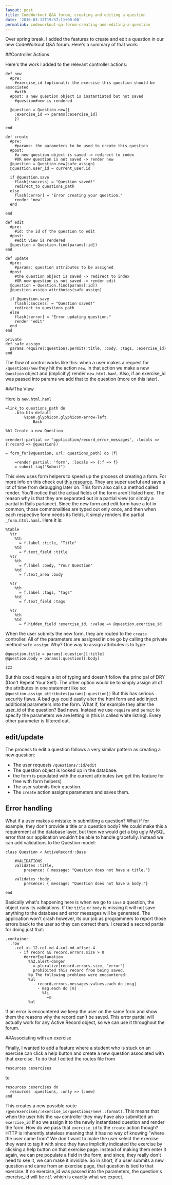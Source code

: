 ```yaml
---
layout: post
title: CodeWorkout Q&A forum, creating and editing a question
date: '2016-03-12T19:57:11+00:00'
permalink: codeworkout-qa-forum-creating-and-editing-a-question
---
```

Over spring break, I added the features to create and edit a question in our new CodeWorkout Q&A forum. Here's a summary of that work:

##Controller Actions

Here's the work I added to the relevant controller actions:

    def new
      #pre:
        #exercise_id (optional): the exercise this question should be associated
        #with
      #post: a new question object is instantiated but not saved
        #question#new is rendered

      @question = Question.new({
        :exercise_id => params[:exercise_id]
        })

    end

    def create
      #pre:
        #params: the parameters to be used to create this question
      #post: 
        #a new question object is saved -> redirect to index
        #OR new question is not saved -> render new
      @question = Question.new(safe_assign)
      @question.user_id = current_user.id

      if @question.save
        flash[:success] = "Question saved!"
        redirect_to questions_path
      else
        flash[:error] = "Error creating your question."
        render 'new'
      end

    end

    def edit
      #pre:
        #id: the id of the question to edit
      #post:
        #edit view is rendered
      @question = Question.find(params[:id])
    end

    def update
      #pre:
        #params: question attributes to be assigned
      #post
        #the question object is saved -> redirect to index
        #OR new question is not saved -> render edit
      @question = Question.find(params[:id])
      @question.assign_attributes(safe_assign)

      if @question.save
        flash[:success] = "Question saved!"
        redirect_to questions_path
      else
        flash[:error] = "Error updating question."
        render 'edit'      
      end
    end

    private
    def safe_assign
      params.require(:question).permit(:title, :body, :tags, :exercise_id)
    end


The flow of control works like this: when a user makes a request for `/questions/new` they hit the action `new`. In that action we make a new `Question` object and (implicitly) render `new.html.haml`. Also, if an exercise_id was passed into params we add that to the question (more on this later).

###The View

Here is `new.html.haml` 

    =link_to questions_path do
        .btn.btn-default
            %span.glyphicon.glyphicon-arrow-left
                Back

    %h1 Create a new Question

    =render(:partial => 'application/record_error_messages', :locals => {:record => @question})

    = form_for(@question, url: questions_path) do |f|

        =render partial: 'form', :locals => {:f => f}
        = submit_tag("Submit")


This view uses form helpers to speed up the process of creating a form. For more info on this check out [this resource][1]. They are super useful and save a lot of time from debugging later on. This form also calls a method called render. You'll notice that the actual fields of the form aren't listed here. The reason why is that they are separated out in a partial view (or simply a partial in Rails parlance). Since the new form and edit form have a lot in common, those commonalities are typed out only once, and then when each respective form needs its fields, it simply renders the partial `_form.html.haml`. Here it is:

    %table
      %tr
        %th
          = f.label :title, "Title"
        %td
          = f.text_field :title
      %tr
        %th
          = f.label :body, "Your Question"
        %td
          = f.text_area :body

      %tr
        %th
          = f.label :tags, "Tags"
        %td
          = f.text_field :tags

      %tr
        %th
        %td
          = f.hidden_field :exercise_id, :value => @question.exercise_id 

When the user submits the new form, they are routed to the `create` controller. All of the parameters are assigned in one go by calling the private method `safe_assign`. Why? One way to assign attributes is to type

    @question.title = params[:question][:title]
    @question.body = params[:question][:body]
    ...
    zzz


But this could require a lot of typing and doesn't follow the principal of DRY (Don't Repeat Your Self). The other option would be to simply assign all of the attributes in one statement like so: `@question.assign_attributes(params[:question])` But this has serious security flaws. A bad guy could easily alter the html form and add inject additional parameters into the form. What if, for example they alter the user_id of the question? Bad news. Instead we use `require` and `permit` to specify the parameters we are letting in (this is called white listing). Every other parameter is filtered out.

## edit/update

The process to edit a question follows a very similar pattern as creating a new question:

* The user requests `/questions/:id/edit`
* The question object is looked up in the database.
* the form is populated with the current attributes (we get this feature for free with form helpers)
* The user submits their question.
* The `create` action assigns parameters and saves them.

## Error handling

What if a user makes a mistake in submitting a question? What if for example, they don't provide a title or a question body? We could make this a requirement at the database layer, but then we would get a big ugly MySQL error that our application wouldn't be able to handle gracefully. Instead we can add validations to the Question model:

    class Question < ActiveRecord::Base

        #VALIDATIONS
        validates :title,
            presence: { message: "Question does not have a title."}

        validates :body,
            presence: { message: "Question does not have a body."}

    end

Basically what's happening here is when we go to `save` a question, the object runs its validations. If the `title` or `body` is missing it will not save anything to the database and error messages will be generated. The application won't crash however, its our job as programmers to report those errors back to the user so they can correct them. I created a second partial for doing just that:

    .container
      .row
        .col-xs-12.col-md-4.col-md-offset-4
          - if record && record.errors.size > 0
            #errorExplanation
              %h2.alert-danger
                = pluralize(record.errors.size, "error") 
                prohibited this record from being saved.
              %p The following problems were encountered:
              %ul
                - record.errors.messages.values.each do |msg|
                  - msg.each do |m|
                    %li
                      =m
              %ul

If an error is encountered we keep the user on the same form and show them the reasons why the record can't be saved. This error partial will actually work for any Active Record object, so we can use it throughout the forum.

##Associating with an exercise

Finally, I wanted to add a feature where a student who is stuck on an exercise can click a help button and create a new question associated with that exercise. To do that I edited the routes file from

    resources :exercises

to

    resources :exercises do
      resources :questions, :only => [:new]
    end


This creates a new possible route ` 	/gym/exercises/:exercise_id/questions/new(.:format) `. This means that when the user hits the `new` controller they may have also submitted an `exercise_id` If so we assign it to the newly instantiated question and render the form. How do we pass that `exercise_id` to the `create` action though? HTTP is inherently stateless meaning that it has no way of knowing "where the user came from" We don't want to make the user select the exercise they want to tag it with since they have implicitly indicated the exercise by clicking a help button on that exercise page. Instead of making them enter it again, we can pre populate a field in the form, and since, they really don't need to see it, we can make it invisible. So in short, if a user submits a new question and came from an exercise page, that question is tied to that exercise. If no exercise_id was passed into the parameters, the question's exercise_id will be `nil` which is exactly what we expect. 

  [1]: http://guides.rubyonrails.org/form_helpers.html
